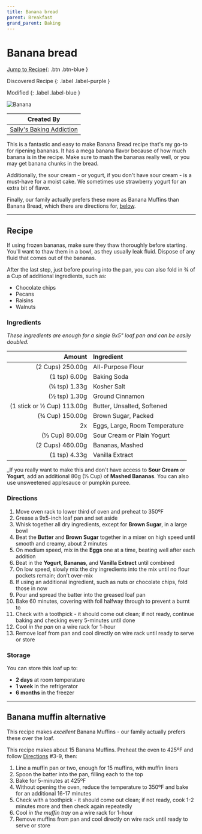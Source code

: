 ```yaml
---
title: Banana bread
parent: Breakfast
grand_parent: Baking
---
```


# Banana bread

[Jump to Recipe](#recipe){: .btn .btn-blue }

Discovered Recipe
{: .label .label-purple }

Modified
{: .label .label-blue }

![Banana](https://i.gifer.com/9m9.gif)

|             Created By             |
| :--------------------------------: |
| [Sally's Baking Addiction][source] |

This is a fantastic and easy to make Banana Bread recipe that's my go-to for ripening bananas. It has a mega banana
flavor because of how much banana is in the recipe. Make sure to mash the bananas really well, or you may get banana
chunks in the bread.

Additionally, the sour cream - or yogurt, if you don't have sour cream - is a must-have for a moist cake. We sometimes
use strawberry yogurt for an extra bit of flavor.

Finally, our family actually prefers these more as Banana Muffins than Banana Bread, which there are directions for,
[below](#banana-muffin-alternative).

---

## Recipe

If using frozen bananas, make sure they thaw thoroughly before starting. You'll want to thaw them in a bowl, as they
usually leak fluid. Dispose of any fluid that comes out of the bananas.

After the last step, just before pouring into the pan, you can also fold in ¾ of a Cup of additional ingredients, such
as:

- Chocolate chips
- Pecans
- Raisins
- Walnuts

### Ingredients

_These ingredients are enough for a single 9x5" loaf pan and can be easily doubled._

<!-- vale Google.Parens = NO -->

|                     Amount | Ingredient                              |
| -------------------------: | :-------------------------------------- |
|           (2 Cups) 250.00g | All-Purpose Flour                       |
|              (1 tsp) 6.00g | Baking Soda                             |
|              (¼ tsp) 1.33g | Kosher Salt                             |
|              (½ tsp) 1.30g | Ground Cinnamon                         |
| (1 stick or ½ Cup) 113.00g | Butter, Unsalted, Softened |
|            (¾ Cup) 150.00g | Brown Sugar, Packed                     |
|                         2x | Eggs, Large, Room Temperature           |
|             (⅓ Cup) 80.00g | Sour Cream or Plain Yogurt              |
|           (2 Cups) 460.00g | Bananas, Mashed                         |
|              (1 tsp) 4.33g | Vanilla Extract                         |

_If you really want to make this and don't have access to **Sour Cream** or **Yogurt**, add an additional 80g (⅓ Cup) of
**Mashed Bananas**. You can also use unsweetened applesauce or pumpkin pureee.

<!-- vale Google.Parens = YES -->

### Directions

1. Move oven rack to lower third of oven and preheat to 350ºF
2. Grease a 9x5-inch loaf pan and set aside
3. Whisk together all dry ingredients, except for **Brown Sugar**, in a large bowl
4. Beat the **Butter** and **Brown Sugar** together in a mixer on high speed until smooth and creamy, about 2 minutes
5. On medium speed, mix in the **Eggs** one at a time, beating well after each addition
6. Beat in the **Yogurt**, **Bananas**, and **Vanilla Extract** until combined
7. On low speed, slowly mix the dry ingredients into the mix until no flour pockets remain; don't over-mix
8. If using an additional ingredient, such as nuts or chocolate chips, fold those in now
9. Pour and spread the batter into the greased loaf pan
10. Bake 60 minutes, covering with foil halfway through to prevent a burnt to
11. Check with a toothpick - it should come out clean; if not ready, continue baking and checking every 5-minutes until done
12. Cool _in the pan_ on a wire rack for 1-hour
13. Remove loaf from pan and cool directly on wire rack until ready to serve or store

### Storage

You can store this loaf up to:

- **2 days** at room temperature
- **1 week** in the refrigerator
- **6 months** in the freezer

---

## Banana muffin alternative

This recipe makes _excellent_ Banana Muffins - our family actually prefers these over the loaf.

This recipe makes about 15 Banana Muffins. Preheat the oven to 425ºF and follow [Directions](#directions) #3-9, then:

1. Line a muffin pan or two, enough for 15 muffins, with muffin liners
2. Spoon the batter into the pan, filling each to the top
3. Bake for 5-minutes at 425ºF
4. Without opening the oven, reduce the temperature to 350ºF and bake for an additional 16-17 minutes
5. Check with a toothpick - it should come out clean; if not ready, cook 1-2 minutes more and then check again repeatedly
6. Cool _in the muffin tray_ on a wire rack  for 1-hour
7. Remove muffins from pan and cool directly on wire rack until ready to serve or store

<!-- Link References -->

[source]: https://sallysbakingaddiction.com/best-banana-bread-recipe/
